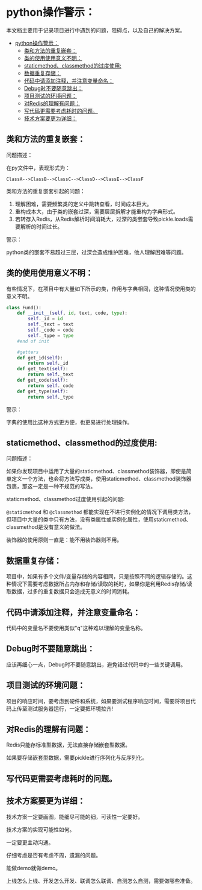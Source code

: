 # python操作警示：

本文档主要用于记录项目进行中遇到的问题，阻碍点，以及自己的解决方案。<br>

- [python操作警示：](#python操作警示)
  - [类和方法的重复嵌套：](#类和方法的重复嵌套)
  - [类的使用使用意义不明：](#类的使用使用意义不明)
  - [staticmethod、classmethod的过度使用:](#staticmethodclassmethod的过度使用)
  - [数据重复存储：](#数据重复存储)
  - [代码中请添加注释，并注意变量命名：](#代码中请添加注释并注意变量命名)
  - [Debug时不要随意跳出：](#debug时不要随意跳出)
  - [项目测试的环境问题：](#项目测试的环境问题)
  - [对Redis的理解有问题：](#对redis的理解有问题)
  - [写代码更需要考虑耗时的问题。](#写代码更需要考虑耗时的问题)
  - [技术方案要更为详细：](#技术方案要更为详细)


## 类和方法的重复嵌套：

问题描述：<br>

在py文件中，表现形式为：<br>

```log
ClassA-->ClassB-->ClassC-->ClassD-->ClassE-->ClassF
```

类和方法的重复嵌套引起的问题：<br>

1. 理解困难，需要频繁类的定义中跳转查看，时间成本巨大。
2. 重构成本大，由于类的嵌套过深，需要层层拆解才能重构为字典形式。
3. 若转存入Redis，从Redis解析时间消耗大，过深的类嵌套导致pickle.loads需要解析的时间过长。

警示：<br>

python类的嵌套不易超过三层，过深会造成维护困难，他人理解困难等问题。<br>

## 类的使用使用意义不明：

有些情况下，在项目中有大量如下所示的类，作用与字典相同，这种情况使用类的意义不明。<br>

```python
class Fund():
    def __init__(self, id, text, code, type):
        self._id = id
        self._text = text
        self._code = code
        self._type = type
    #end of init

    #getters
    def get_id(self):
        return self._id
    def get_text(self):
        return self._text
    def get_code(self):
        return self._code
    def get_type(self):
        return self._type
```

警示：<br>

字典的使用比这种方式更方便，也更易进行处理操作。<br>

## staticmethod、classmethod的过度使用:

问题描述：<br>

如果你发现项目中运用了大量的staticmethod、classmethod装饰器，即使是简单定义一个方法，也会将方法写成类，使用staticmethod、classmethod装饰器包裹，那这一定是一种不规范的写法。<br>

staticmethod、classmethod过度使用引起的问题:<br>

`@staticmethod` 和 `@classmethod` 都能实现在不进行实例化的情况下调用类方法，但项目中大量的类中只有方法，没有类属性或实例化属性，使用staticmethod、classmethod是没有意义的做法。<br>

装饰器的使用原则一直是：能不用装饰器则不用。<br>

## 数据重复存储：

项目中，如果有多个文件/变量存储的内容相同，只是按照不同的逻辑存储的。这种情况下需要考虑数据所占内存和存储/读取的耗时，如果你是利用Redis存储/读取数据，过多的重复数据只会造成无意义的时间消耗。<br>

## 代码中请添加注释，并注意变量命名：

代码中的变量名不要使用类似"q"这种难以理解的变量名称。<br>

## Debug时不要随意跳出：

应该再细心一点，Debug时不要随意跳出，避免错过代码中的一些关键调用。<br>

## 项目测试的环境问题：

项目的响应时间，要考虑到硬件和系统，如果要测试程序响应时间，需要将项目代码上传至测试服务器运行，一定要把环境拉齐!<br>

## 对Redis的理解有问题：

Redis只能存标准型数据，无法直接存储嵌套型数据。<br>

如果要存储嵌套型数据，需要pickle进行序列化与反序列化。<br>

## 写代码更需要考虑耗时的问题。

## 技术方案要更为详细：

技术方案一定要画图，能细尽可能的细，可读性一定要好。<br>

技术方案的实现可能性如何。<br>

一定要更主动沟通。<br>

仔细考虑是否有考虑不周，遗漏的问题。<br>

能做demo就做demo。<br>

上线怎么上线、开发怎么开发、联调怎么联调、自测怎么自测，需要做哪些准备。<br>